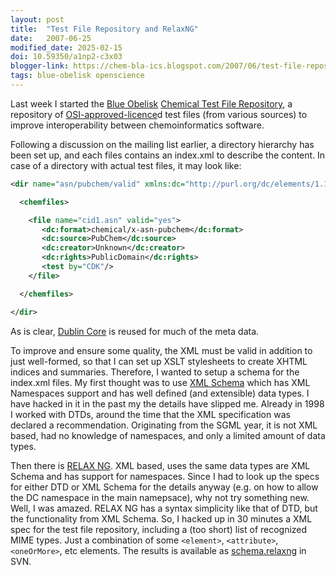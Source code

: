 ```yaml
---
layout: post
title:  "Test File Repository and RelaxNG"
date:   2007-06-25
modified_date: 2025-02-15
doi: 10.59350/a1np2-c3x03
blogger-link: https://chem-bla-ics.blogspot.com/2007/06/test-file-repository-and-relaxng.html
tags: blue-obelisk openscience
---
```


Last week I started the [Blue Obelisk](http://www.blueobelisk.org/) [Chemical Test File Repository](http://blueobelisk.svn.sf.net/svnroot/blueobelisk/ctfr/trunk/),
a repository of [OSI-approved-licence](http://www.opensource.org/licenses)d test files (from various sources) to improve interoperability between
chemoinformatics software.

Following a discussion on the mailing list earlier, a directory hierarchy has been set up, and each files contains an index.xml to describe
the content. In case of a directory with actual test files, it may look like:

```xml
<dir name="asn/pubchem/valid" xmlns:dc="http://purl.org/dc/elements/1.1/">

  <chemfiles>

    <file name="cid1.asn" valid="yes">
       <dc:format>chemical/x-asn-pubchem</dc:format>
       <dc:source>PubChem</dc:source>
       <dc:creator>Unknown</dc:creator>
       <dc:rights>PublicDomain</dc:rights>
       <test by="CDK"/>
    </file>

  </chemfiles>

</dir>
```

As is clear, [Dublin Core](http://en.wikipedia.org/wiki/Dublin_core) is reused for much of the meta data.

To improve and ensure some quality, the XML must be valid in addition to just well-formed, so that I can set up XSLT stylesheets to create XHTML indices and
summaries. Therefore, I wanted to setup a schema for the index.xml files. My first thought was to use [XML Schema](http://en.wikipedia.org/wiki/Xml_schema)
which has XML Namespaces support and has well defined (and extensible) data types. I have hacked in it in the past my the details have slipped me.
Already in 1998 I worked with DTDs, around the time that the XML specification was declared a recommendation. Originating from the SGML year,
it is not XML based, had no knowledge of namespaces, and only a limited amount of data types.

Then there is [RELAX NG](http://en.wikipedia.org/wiki/RELAX_NG). XML based, uses the same data types are XML Schema and has support for namespaces.
Since I had to look up the specs for either DTD or XML Schema for the details anyway (e.g. on how to allow the DC namespace in the main namepsace),
why not try something new. Well, I was amazed. RELAX NG has a syntax simplicity like that of DTD, but the functionality from XML Schema. So,
I hacked up in 30 minutes a XML spec for the test file repository, including a (too short) list of recognized MIME types. Just a combination of some
`<element>`, `<attribute>`, `<oneOrMore>`, etc elements. The results is available as [schema.relaxng](http://blueobelisk.svn.sf.net/svnroot/blueobelisk/ctfr/trunk/schema.relaxng)
in SVN.
